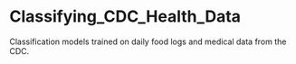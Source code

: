 # Classifying_CDC_Health_Data
Classification models trained on daily food logs and medical data from the CDC.
